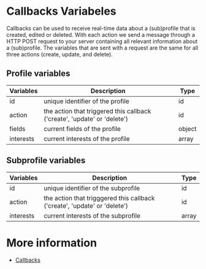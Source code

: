 # Callbacks Variabeles
Callbacks can be used to receive real-time data about a (sub)profile that is created, edited or deleted. With each action we send a message through a HTTP POST request to your server containing all relevant information about a (sub)profile. The variables that are sent with a request are the same for all three actions (create, update, and delete).

## Profile variables
| Variables     | Description                                                              | Type      | 
| ------------- | -------------------------------------------------------------------------|-----------|
| id            | unique identifier of the profile                                         | id        |
| action        | the action that triggered this callback ('create', 'update' or 'delete') | id        |
| fields        | current fields of the profile                                            | object    |
| interests     | current interests of the profile                                         | array     |

## Subprofile variables
| Variables     | Description                                                               | Type      | 
| ------------- | --------------------------------------------------------------------------|-----------|
| id            | unique identifier of the subprofile                                       | id        |
| action        | the action that trigggered this callback ('create', 'update' or 'delete') | id        |
| interests     | current interests of the subprofile                                       | array     |

# More information
* [Callbacks](./callbacks)
